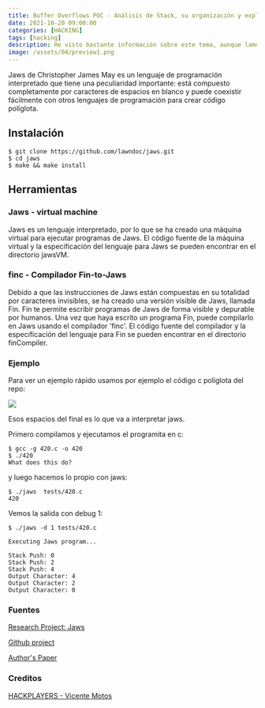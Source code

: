```yaml
---
title: Buffer Overflows POC - Análisis de Stack, su organización y explotación
date: 2021-10-20 09:00:00 
categories: [HACKING]
tags: [hacking]
description: He visto bastante información sobre este tema, aunque lamentablemente no en Español. Es por ello que les comparto una POC de las vulnerabilidades "Buffer Overflow" o desbordamientos de memoria.
image: /assets/04/preview1.png
---
```


Jaws de Christopher James May es un lenguaje de programación interpretado que tiene una peculiaridad importante: está compuesto completamente por caracteres de espacios en blanco y puede coexistir fácilmente con otros lenguajes de programación para crear código políglota. 

## Instalación

    $ git clone https://github.com/lawndoc/jaws.git
    $ cd jaws
    $ make && make install

## Herramientas

### Jaws - virtual machine

Jaws es un lenguaje interpretado, por lo que se ha creado una máquina virtual para ejecutar programas de Jaws. El código fuente de la máquina virtual y la especificación del lenguaje para Jaws se pueden encontrar en el directorio jawsVM.

###  finc - Compilador Fin-to-Jaws

Debido a que las instrucciones de Jaws están compuestas en su totalidad por caracteres invisibles, se ha creado una versión visible de Jaws, llamada Fin. Fin te permite escribir programas de Jaws de forma visible y depurable por humanos. Una vez que haya escrito un programa Fin, puede compilarlo en Jaws usando el compilador 'finc'. El código fuente del compilador y la especificación del lenguaje para Fin se pueden encontrar en el directorio finCompiler.     

### Ejemplo

Para ver un ejemplo rápido usamos por ejemplo el código c políglota del repo: 

![](/assets/images/14/014-1.png)


Esos espacios del final es lo que va a interpretar jaws.

Primero compilamos y ejecutamos el programita en c:

    $ gcc -g 420.c -o 420
    $ ./420
    What does this do?

y luego hacemos lo propio con jaws:

    $ ./jaws  tests/420.c 
    420

Vemos la salida con debug 1:

    $ ./jaws -d 1 tests/420.c 

    Executing Jaws program...

    Stack Push: 0
    Stack Push: 2
    Stack Push: 4
    Output Character: 4
    Output Character: 2
    Output Character: 0

### Fuentes

[Research Project: Jaws](https://www.palehat.net/jaws-research/)

[Github project](https://github.com/lawndoc/jaws)

[Author's Paper](https://scholarworks.uni.edu/cgi/viewcontent.cgi?article=1423&context=hpt)

### Creditos

[HACKPLAYERS - Vicente Motos](https://www.hackplayers.com/2021/10/jaws-un-lenguaje-de-programacion-invisible.html)
